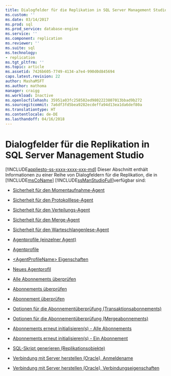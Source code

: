 ```yaml
---
title: Dialogfelder für die Replikation in SQL Server Management Studio | Microsoft-Dokumentation
ms.custom: ''
ms.date: 03/14/2017
ms.prod: sql
ms.prod_service: database-engine
ms.service: ''
ms.component: replication
ms.reviewer: ''
ms.suite: sql
ms.technology:
- replication
ms.tgt_pltfrm: ''
ms.topic: article
ms.assetid: 7426b605-7749-4134-a7e4-990d0d845694
caps.latest.revision: 22
author: MashaMSFT
ms.author: mathoma
manager: craigg
ms.workload: Inactive
ms.openlocfilehash: 35951a03fc258582ed9802223807013bbad9b272
ms.sourcegitcommit: 7a6df3fd5bea9282ecdeffa94d13ea1da6def80a
ms.translationtype: HT
ms.contentlocale: de-DE
ms.lasthandoff: 04/16/2018
---
```

# <a name="sql-server-management-studio-replication-dialog-boxes"></a>Dialogfelder für die Replikation in SQL Server Management Studio
[!INCLUDE[appliesto-ss-xxxx-xxxx-xxx-md](../../includes/appliesto-ss-xxxx-xxxx-xxx-md.md)]
  Dieser Abschnitt enthält Informationen zu einer Reihe von Dialogfeldern für die Replikation, die in [!INCLUDE[msCoName](../../includes/msconame-md.md)] [!INCLUDE[ssManStudioFull](../../includes/ssmanstudiofull-md.md)]verfügbar sind:  
  
-   [Sicherheit für den Momentaufnahme-Agent](../../relational-databases/replication/snapshot-agent-security.md)  
  
-   [Sicherheit für den Protokolllese-Agent](../../relational-databases/replication/log-reader-agent-security.md)  
  
-   [Sicherheit für den Verteilungs-Agent](../../relational-databases/replication/distribution-agent-security.md)  
  
-   [Sicherheit für den Merge-Agent](../../relational-databases/replication/merge-agent-security.md)  
  
-   [Sicherheit für den Warteschlangenlese-Agent](../../relational-databases/replication/queue-reader-agent-security.md)  
  
-   [Agentprofile &#40;einzelner Agent&#41;](../../relational-databases/replication/agent-profiles-single-agent.md)  
  
-   [Agentprofile](../../relational-databases/replication/agent-profiles.md)  
  
-   [&#60;AgentProfileName&#62; Eigenschaften](../../relational-databases/replication/agentprofilename-properties.md)  
  
-   [Neues Agentprofil](../../relational-databases/replication/new-agent-profile.md)  
  
-   [Alle Abonnements überprüfen](../../relational-databases/replication/validate-all-subscriptions.md)  
  
-   [Abonnements überprüfen](../../relational-databases/replication/validate-subscriptions.md)  
  
-   [Abonnement überprüfen](../../relational-databases/replication/validate-subscription.md)  
  
-   [Optionen für die Abonnementüberprüfung &#40;Transaktionsabonnements&#41;](../../relational-databases/replication/subscription-validation-options-transactional-subscriptions.md)  
  
-   [Optionen für die Abonnementüberprüfung &#40;Mergeabonnements&#41;](../../relational-databases/replication/subscription-validation-options-merge-subscriptions.md)  
  
-   [Abonnements erneut initialisieren&#40;s&#41; - Alle Abonnements](../../relational-databases/replication/reinitialize-subscription-s-all-subscriptions.md)  
  
-   [Abonnements erneut initialisieren&#40;s&#41; - Ein Abonnement](../../relational-databases/replication/reinitialize-subscription-s-one-subscription.md)  
  
-   [SQL-Skript generieren &#40;Replikationsobjekte&#41;](../../relational-databases/replication/generate-sql-script-replication-objects.md)  
  
-   [Verbindung mit Server herstellen &#40;Oracle&#41;, Anmeldename](../../relational-databases/replication/connect-to-server-oracle-login.md)  
  
-   [Verbindung mit Server herstellen &#40;Oracle&#41;, Verbindungseigenschaften](../../relational-databases/replication/connect-to-server-oracle-connection-properties.md)  
  
  
